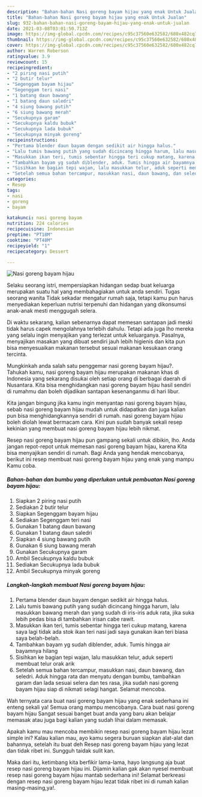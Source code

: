 ```yaml
---
description: "Bahan-bahan Nasi goreng bayam hijau yang enak Untuk Jualan"
title: "Bahan-bahan Nasi goreng bayam hijau yang enak Untuk Jualan"
slug: 932-bahan-bahan-nasi-goreng-bayam-hijau-yang-enak-untuk-jualan
date: 2021-03-08T03:01:50.713Z
image: https://img-global.cpcdn.com/recipes/c95c37560e632582/680x482cq70/nasi-goreng-bayam-hijau-foto-resep-utama.jpg
thumbnail: https://img-global.cpcdn.com/recipes/c95c37560e632582/680x482cq70/nasi-goreng-bayam-hijau-foto-resep-utama.jpg
cover: https://img-global.cpcdn.com/recipes/c95c37560e632582/680x482cq70/nasi-goreng-bayam-hijau-foto-resep-utama.jpg
author: Warren Roberson
ratingvalue: 3.9
reviewcount: 15
recipeingredient:
- "2 piring nasi putih"
- "2 butir telur"
- "Segenggam bayam hijau"
- "Segenggam teri nasi"
- "1 batang daun bawang"
- "1 batang daun saledri"
- "4 siung bawang putih"
- "6 siung bawang merah"
- "Secukupnya garam"
- "Secukupnya kaldu bubuk"
- "Secukupnya lada bubuk"
- "Secukupnya minyak goreng"
recipeinstructions:
- "Pertama blender daun bayam dengan sedikit air hingga halus."
- "Lalu tumis bawang putih yang sudah dicincang hingga harum, lalu masukkan bawang merah dan yang sudah di iris-iris aduk rata, jika suka lebih pedas bisa di tambahkan irisan cabe rawit."
- "Masukkan ikan teri, tumis sebentar hingga teri cukup matang, karena saya lagi tidak ada stok ikan teri nasi jadi saya gunakan ikan teri biasa saya belah-belah."
- "Tambahkan bayam yg sudah diblender, aduk. Tumis hingga air bayamnya hilang"
- "Sisihkan ke bagian tepi wajan, lalu masukkan telur, aduk seperti membuat telur orak arik"
- "Setelah semua bahan tercampur, masukkan nasi, daun bawang, dan seledri. Aduk hingga rata dan menyatu dengan bumbu, tambahkan garam dan lada sesuai selera dan tes rasa, jika sudah nasi goreng bayam hijau siap di nikmati selagi hangat. Selamat mencoba."
categories:
- Resep
tags:
- nasi
- goreng
- bayam

katakunci: nasi goreng bayam 
nutrition: 224 calories
recipecuisine: Indonesian
preptime: "PT18M"
cooktime: "PT48M"
recipeyield: "1"
recipecategory: Dessert

---
```



![Nasi goreng bayam hijau](https://img-global.cpcdn.com/recipes/c95c37560e632582/680x482cq70/nasi-goreng-bayam-hijau-foto-resep-utama.jpg)

Selaku seorang istri, mempersiapkan hidangan sedap buat keluarga merupakan suatu hal yang membahagiakan untuk anda sendiri. Tugas seorang  wanita Tidak sekadar mengatur rumah saja, tetapi kamu pun harus menyediakan keperluan nutrisi terpenuhi dan hidangan yang dikonsumsi anak-anak mesti menggugah selera.

Di waktu  sekarang, kalian sebenarnya dapat memesan santapan jadi meski tidak harus capek mengolahnya terlebih dahulu. Tetapi ada juga lho mereka yang selalu ingin menyajikan yang terlezat untuk keluarganya. Pasalnya, menyajikan masakan yang dibuat sendiri jauh lebih higienis dan kita pun bisa menyesuaikan makanan tersebut sesuai makanan kesukaan orang tercinta. 



Mungkinkah anda salah satu penggemar nasi goreng bayam hijau?. Tahukah kamu, nasi goreng bayam hijau merupakan makanan khas di Indonesia yang sekarang disukai oleh setiap orang di berbagai daerah di Nusantara. Kita bisa menghidangkan nasi goreng bayam hijau hasil sendiri di rumahmu dan boleh dijadikan santapan kesenanganmu di hari libur.

Kita jangan bingung jika kamu ingin menyantap nasi goreng bayam hijau, sebab nasi goreng bayam hijau mudah untuk didapatkan dan juga kalian pun bisa menghidangkannya sendiri di rumah. nasi goreng bayam hijau boleh diolah lewat bermacam cara. Kini pun sudah banyak sekali resep kekinian yang membuat nasi goreng bayam hijau lebih nikmat.

Resep nasi goreng bayam hijau pun gampang sekali untuk dibikin, lho. Anda jangan repot-repot untuk memesan nasi goreng bayam hijau, karena Kita bisa menyajikan sendiri di rumah. Bagi Anda yang hendak mencobanya, berikut ini resep membuat nasi goreng bayam hijau yang enak yang mampu Kamu coba.

<!--inarticleads1-->

##### Bahan-bahan dan bumbu yang diperlukan untuk pembuatan Nasi goreng bayam hijau:

1. Siapkan 2 piring nasi putih
1. Sediakan 2 butir telur
1. Siapkan Segenggam bayam hijau
1. Sediakan Segenggam teri nasi
1. Gunakan 1 batang daun bawang
1. Gunakan 1 batang daun saledri
1. Siapkan 4 siung bawang putih
1. Gunakan 6 siung bawang merah
1. Gunakan Secukupnya garam
1. Ambil Secukupnya kaldu bubuk
1. Sediakan Secukupnya lada bubuk
1. Ambil Secukupnya minyak goreng




<!--inarticleads2-->

##### Langkah-langkah membuat Nasi goreng bayam hijau:

1. Pertama blender daun bayam dengan sedikit air hingga halus.
1. Lalu tumis bawang putih yang sudah dicincang hingga harum, lalu masukkan bawang merah dan yang sudah di iris-iris aduk rata, jika suka lebih pedas bisa di tambahkan irisan cabe rawit.
1. Masukkan ikan teri, tumis sebentar hingga teri cukup matang, karena saya lagi tidak ada stok ikan teri nasi jadi saya gunakan ikan teri biasa saya belah-belah.
1. Tambahkan bayam yg sudah diblender, aduk. Tumis hingga air bayamnya hilang
1. Sisihkan ke bagian tepi wajan, lalu masukkan telur, aduk seperti membuat telur orak arik
1. Setelah semua bahan tercampur, masukkan nasi, daun bawang, dan seledri. Aduk hingga rata dan menyatu dengan bumbu, tambahkan garam dan lada sesuai selera dan tes rasa, jika sudah nasi goreng bayam hijau siap di nikmati selagi hangat. Selamat mencoba.




Wah ternyata cara buat nasi goreng bayam hijau yang enak sederhana ini enteng sekali ya! Semua orang mampu mencobanya. Cara buat nasi goreng bayam hijau Sangat sesuai banget buat anda yang baru akan belajar memasak atau juga bagi kalian yang sudah lihai dalam memasak.

Apakah kamu mau mencoba membikin resep nasi goreng bayam hijau lezat simple ini? Kalau kalian mau, ayo kamu segera buruan siapkan alat-alat dan bahannya, setelah itu buat deh Resep nasi goreng bayam hijau yang lezat dan tidak ribet ini. Sungguh taidak sulit kan. 

Maka dari itu, ketimbang kita berfikir lama-lama, hayo langsung aja buat resep nasi goreng bayam hijau ini. Dijamin kalian gak akan nyesel membuat resep nasi goreng bayam hijau mantab sederhana ini! Selamat berkreasi dengan resep nasi goreng bayam hijau lezat tidak ribet ini di rumah kalian masing-masing,ya!.

